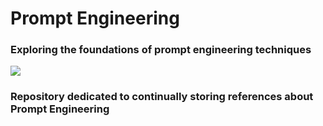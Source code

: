 # Prompt Engineering
### Exploring the foundations of prompt engineering techniques

![](https://files.realpython.com/media/Prompt-Engineering-A-Practical-Example_Watermarked.7106fe3647aa.jpg)

### Repository dedicated to continually storing references about Prompt Engineering

